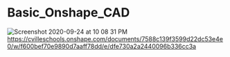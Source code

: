 # Basic_Onshape_CAD
![Screenshot 2020-09-24 at 10 08 31 PM](https://user-images.githubusercontent.com/71406897/94218486-91aeb080-feb2-11ea-90d6-aa670adc581e.png)
https://cvilleschools.onshape.com/documents/7588c139f3599d22dc53e4e0/w/f600bef70e9890d7aaff78dd/e/dfe730a2a2440096b336cc3a
